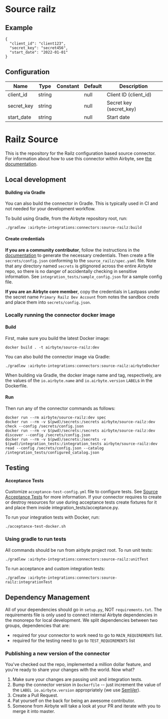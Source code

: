 # Source railz

## Example
```
{
  "client_id": "client123",
  "secret_key": "secret456",
  "start_date": "2022-01-01"
}
```

## Configuration
| Name | Type | Constant | Default | Description |
| --- | --- | --- | --- | --- |
|client_id|string||null|Client ID (client_id)|
|secret_key|string||null|Secret key (secret_key)|
|start_date|string||null|Start date|

# Railz Source

This is the repository for the Railz configuration based source connector.
For information about how to use this connector within Airbyte, see [the documentation](https://docs.airbyte.com/integrations/sources/railz).

## Local development

#### Building via Gradle
You can also build the connector in Gradle. This is typically used in CI and not needed for your development workflow.

To build using Gradle, from the Airbyte repository root, run:
```
./gradlew :airbyte-integrations:connectors:source-railz:build
```

#### Create credentials
**If you are a community contributor**, follow the instructions in the [documentation](https://docs.airbyte.com/integrations/sources/railz)
to generate the necessary credentials. Then create a file `secrets/config.json` conforming to the `source_railz/spec.yaml` file.
Note that any directory named `secrets` is gitignored across the entire Airbyte repo, so there is no danger of accidentally checking in sensitive information.
See `integration_tests/sample_config.json` for a sample config file.

**If you are an Airbyte core member**, copy the credentials in Lastpass under the secret name `Primary Railz Dev Account` from notes the sandbox creds
and place them into `secrets/config.json`.

### Locally running the connector docker image

#### Build
First, make sure you build the latest Docker image:
```
docker build . -t airbyte/source-railz:dev
```

You can also build the connector image via Gradle:
```
./gradlew :airbyte-integrations:connectors:source-railz:airbyteDocker
```
When building via Gradle, the docker image name and tag, respectively, are the values of the `io.airbyte.name` and `io.airbyte.version` `LABEL`s in
the Dockerfile.

#### Run
Then run any of the connector commands as follows:
```
docker run --rm airbyte/source-railz:dev spec
docker run --rm -v $(pwd)/secrets:/secrets airbyte/source-railz:dev check --config /secrets/config.json
docker run --rm -v $(pwd)/secrets:/secrets airbyte/source-railz:dev discover --config /secrets/config.json
docker run --rm -v $(pwd)/secrets:/secrets -v $(pwd)/integration_tests:/integration_tests airbyte/source-railz:dev read --config /secrets/config.json --catalog /integration_tests/configured_catalog.json
```
## Testing

#### Acceptance Tests
Customize `acceptance-test-config.yml` file to configure tests. See [Source Acceptance Tests](https://docs.airbyte.com/connector-development/testing-connectors/connector-acceptance-tests-reference) for more information.
If your connector requires to create or destroy resources for use during acceptance tests create fixtures for it and place them inside integration_tests/acceptance.py.

To run your integration tests with Docker, run:
```
./acceptance-test-docker.sh
```

### Using gradle to run tests
All commands should be run from airbyte project root.
To run unit tests:
```
./gradlew :airbyte-integrations:connectors:source-railz:unitTest
```
To run acceptance and custom integration tests:
```
./gradlew :airbyte-integrations:connectors:source-railz:integrationTest
```

## Dependency Management
All of your dependencies should go in `setup.py`, NOT `requirements.txt`. The requirements file is only used to connect internal Airbyte dependencies in the monorepo for local development.
We split dependencies between two groups, dependencies that are:
* required for your connector to work need to go to `MAIN_REQUIREMENTS` list.
* required for the testing need to go to `TEST_REQUIREMENTS` list

### Publishing a new version of the connector
You've checked out the repo, implemented a million dollar feature, and you're ready to share your changes with the world. Now what?
1. Make sure your changes are passing unit and integration tests.
1. Bump the connector version in `Dockerfile` -- just increment the value of the `LABEL io.airbyte.version` appropriately (we use [SemVer](https://semver.org/)).
1. Create a Pull Request.
1. Pat yourself on the back for being an awesome contributor.
1. Someone from Airbyte will take a look at your PR and iterate with you to merge it into master.
